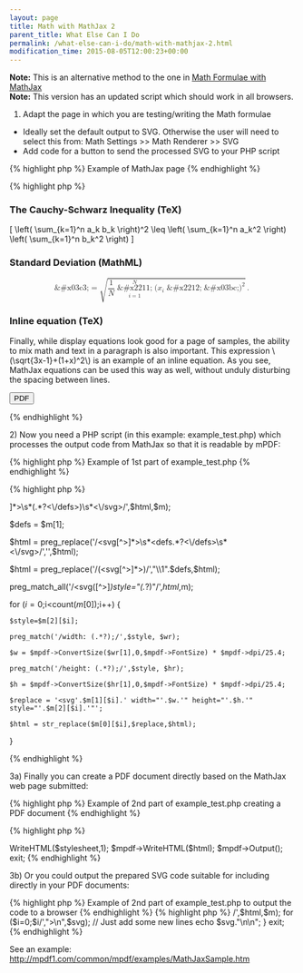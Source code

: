 ```yaml
---
layout: page
title: Math with MathJax 2
parent_title: What Else Can I Do
permalink: /what-else-can-i-do/math-with-mathjax-2.html
modification_time: 2015-08-05T12:00:23+00:00
---
```


<div class="alert alert-info" role="alert"><strong>Note:</strong> This is an alternative method to the one in <a href="{{ "/what-else-can-i-do/math-formulae-with-mathjax.html" | prepend: site.baseurl }}">Math Formulae with MathJax</a></div>

<div class="alert alert-info" role="alert"><strong>Note:</strong> This version has an updated script which should work in all browsers.</div>
<p>

1) Adapt the page in which you are testing/writing the Math formulae</p>
<ul>
<li>Ideally set the default output to SVG. Otherwise the user will need to select this from: Math Settings &gt;&gt; Math Renderer &gt;&gt; SVG</li>
<li>Add code for a button to send the processed SVG to your PHP script</li>
</ul>

{% highlight php %}
Example of MathJax page
{% endhighlight %}

{% highlight php %}
<!DOCTYPE html>

<html>

<head>

<!-- This line adds MathJax to the page with default SVG output -->

<script type="text/javascript" src="http://cdn.mathjax.org/mathjax/latest/MathJax.js?config=TeX-AMS-MML_SVG"></script>

</head>

<body>

<h3>The Cauchy-Schwarz Inequality (TeX)</h3>

\[ \left( \sum_{k=1}^n a_k b_k \right)^2 \leq \left( \sum_{k=1}^n a_k^2 \right) \left( \sum_{k=1}^n b_k^2 \right) \]

<h3>Standard Deviation (MathML)</h3>

<math display="block"><mrow><mi>&amp;#x03c3;</mi><mo>=</mo><msqrt><mrow><mfrac><mrow><mn>1</mn></mrow><mrow><mi>N</mi></mrow></mfrac><mstyle displaystyle="true"><mrow><munderover><mrow><mo>&amp;#x2211;</mo></mrow><mrow><mi>i</mi><mo>=</mo><mn>1</mn></mrow><mrow><mi>N</mi></mrow></munderover><mrow><msup><mrow><mo stretchy="false">(</mo><msub><mrow><mi>x</mi></mrow><mrow><mi>i</mi></mrow></msub><mo>&amp;#x2212;</mo><mi>&amp;#x03bc;</mi><mo stretchy="false">)</mo></mrow><mrow><mn>2</mn></mrow></msup></mrow></mrow></mstyle></mrow></msqrt><mo>.</mo></mrow></math>

<h3>Inline equation (TeX)</h3>

<p>Finally, while display equations look good for a page of samples, the ability to mix math and text in a paragraph is also important. This expression \(\sqrt{3x-1}+(1+x)^2\) is an example of an inline equation.  As you see, MathJax equations can be used this way as well, without unduly disturbing the spacing between lines.</p>        

<!-- This block of code adds a button to send the processed HTML code to your script: example_test.php -->

<div id="mpdf-create">

<form autocomplete="off" action="example_test.php" method="POST" id="pdfform" onSubmit="document.getElementById('bodydata').value=encodeURIComponent(document.body.innerHTML);">

<input type="submit" value="PDF" name="submit"/>

<input type="hidden" value="" id="bodydata" name="bodydata" />

</form>

</div>

</body>

</html>
{% endhighlight %}

<p>2) Now you need a PHP script (in this example: <span class="filename">example_test.php</span>) which processes the output code from MathJax so that it is readable by mPDF:</p>

{% highlight php %}
Example of 1st part of example_test.php
{% endhighlight %}

{% highlight php %}
<?php

// You should include a check for unwanted external referrers to prevent

// calls on this script from external websites!

$mpdf=new mPDF(''); 

$html = $_POST['bodydata'];

$html = urldecode($html);

preg_match('/<svg[^>]*>\s*(<defs.*?>.*?<\/defs>)\s*<\/svg>/',$html,$m);

$defs = $m[1];

$html = preg_replace('/<svg[^>]*>\s*<defs.*?<\/defs>\s*<\/svg>/','',$html);

$html = preg_replace('/(<svg[^>]*>)/',"\\1".$defs,$html);

preg_match_all('/<svg([^>]*)style="(.*?)"/',$html,$m);

for ($i=0;$i<count($m[0]);$i++) {

    $style=$m[2][$i];

    preg_match('/width: (.*?);/',$style, $wr);

    $w = $mpdf->ConvertSize($wr[1],0,$mpdf->FontSize) * $mpdf->dpi/25.4;

    preg_match('/height: (.*?);/',$style, $hr);

    $h = $mpdf->ConvertSize($hr[1],0,$mpdf->FontSize) * $mpdf->dpi/25.4;

    $replace = '<svg'.$m[1][$i].' width="'.$w.'" height="'.$h.'" style="'.$m[2][$i].'"';

    $html = str_replace($m[0][$i],$replace,$html);

}

{% endhighlight %}

<p>3a) Finally you can create a PDF document directly based on the MathJax web page submitted:</p>

{% highlight php %}
Example of 2nd part of example_test.php creating a PDF document
{% endhighlight %}

{% highlight php %}
<?php

// ADD a stylesheet

$stylesheet = '

/* This helps alignment for inline equations */

img { vertical-align: middle; }

/* This sets padding for display equations (but not in-line ones) */

.MathJax_SVG_Display { padding: 1em 0; }

/* This prevents the Create PDF button being reproduced in the PDF document */

/* Use this method to suppress other parts of the web-page from displaying */

#mpdf-create { display: none; }

/* Add any other CSS styling here for the rest of the document */

/* The CSS/stylesheet information from the original page is not accessible here */

';

$mpdf->WriteHTML($stylesheet,1);

$mpdf->WriteHTML($html);

$mpdf->Output(); 

exit;

{% endhighlight %}

<p>3b) Or you could output the prepared SVG code suitable for including directly in your PDF documents:</p>

{% highlight php %}
Example of 2nd part of example_test.php to output the code to a browser
{% endhighlight %}

{% highlight php %}
<?php

...

// To output SVG files (one for each formula) readable by mPDF as text output

header('Content-type: text/plain');

preg_match_all('/<svg(.*?)<\/svg>/',$html,$m);

for ($i=0;$i<count($m[0]);$i++) {

    $svg = $m[0][$i];

    $svg = preg_replace('/>/',">\n",$svg);    // Just add some new lines

    echo $svg."\n\n";

}

exit;
{% endhighlight %}

<p>See an example: <a href="http://mpdf1.com/common/mpdf/examples/MathJaxSample.htm">http://mpdf1.com/common/mpdf/examples/MathJaxSample.htm</a></p>

